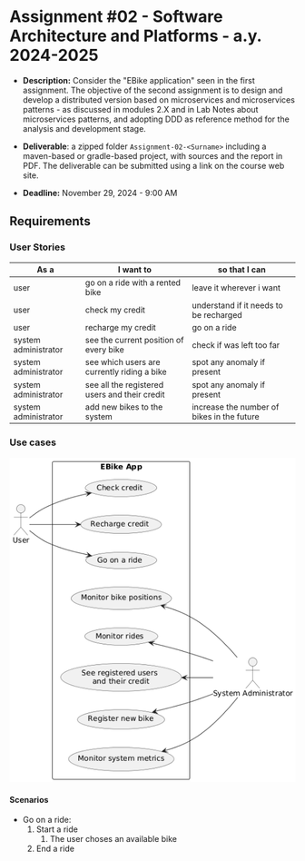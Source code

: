 # Assignment #02 - Software Architecture and Platforms - a.y. 2024-2025

- **Description:** Consider the "EBike application" seen in the first assignment. The objective of the second assignment is to design and develop a distributed version based on microservices and microservices patterns - as discussed in modules 2.X and in Lab Notes about microservices patterns, and adopting DDD as reference method for the analysis and development stage.
    
- **Deliverable**:  a zipped folder ``Assignment-02-<Surname>`` including a maven-based or gradle-based project, with sources and the report in PDF. The deliverable can be submitted using a link on the course web site.

- **Deadline:** November 29, 2024 - 9:00 AM

## Requirements

### User Stories

|As a| I want to|so that I can|
|----|----------|-------------|
|user|go on a ride with a rented bike|leave it wherever i want|
|user|check my credit|understand if it needs to be recharged|
|user|recharge my credit|go on a ride|
|system administrator|see the current position of every bike|check if was left too far|
|system administrator|see which users are currently riding a bike|spot any anomaly if present|
|system administrator|see all the registered users and their credit|spot any anomaly if present|
|system administrator|add new bikes to the system|increase the number of bikes in the future|

### Use cases

![Use case diagram](./doc/diagrams/use-cases.png)

#### Scenarios

- Go on a ride:
    1. Start a ride
        1. The user choses an available bike
    2. End a ride






